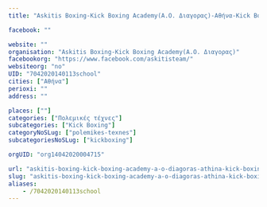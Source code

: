```yaml
---
title: "Askitis Boxing-Kick Boxing Academy(Α.Ο. Διαγορας)-Αθήνα-Kick Boxing"

facebook: ""

website: ""
organisation: "Askitis Boxing-Kick Boxing Academy(Α.Ο. Διαγορας)"
facebookorg: "https://www.facebook.com/askitisteam/"
websiteorg: "no"
UID: "7042020140113school"
cities: ["Αθήνα"]
perioxi: ""
address: ""

places: [""]
categories: ["Πολεμικές τέχνες"]
subcategories: ["Kick Boxing"]
categoryNoSLug: ["polemikes-texnes"]
subcategoriesNoSLug: ["kickboxing"]

orgUID: "org14042020004715"

url: "askitis-boxing-kick-boxing-academy-a-o-diagoras-athina-kick-boxing/athina"
slug: "askitis-boxing-kick-boxing-academy-a-o-diagoras-athina-kick-boxing"
aliases:
    - /7042020140113school
---
```





